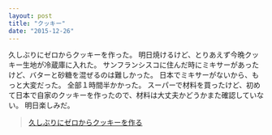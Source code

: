 ```yaml
---
layout: post
title: "クッキー"
date: "2015-12-26"
---
```


久しぶりにゼロからクッキーを作った。
明日焼けるけど、とりあえず今晩クッキー生地が冷蔵庫に入れた。
サンフランシスコに住んだ時にミキサーがあったけど、バターと砂糖を混ぜるのは難しかった。
日本でミキサーがないから、もっと大変だった。
全部１時間半かかった。
スーパーで材料を買ったけど、初めて日本で自家のクッキーを作ったので、材料は大丈夫かどうかまた確認していない。
明日楽しみだ。

<blockquote class="instagram-media" data-instgrm-captioned data-instgrm-version="6">
    <a href="https://www.instagram.com/p/_wfWB1GcjJ/"  target="_blank">久しぶりにゼロからクッキーを作る</a>
</blockquote>
<script async defer src="//platform.instagram.com/en_US/embeds.js"></script>
